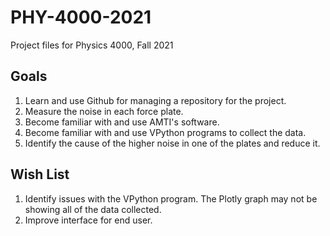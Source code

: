 # PHY-4000-2021

Project files for Physics 4000, Fall 2021

## Goals

1. Learn and use Github for managing a repository for the project.
1. Measure the noise in each force plate. 
1. Become familiar with and use AMTI's software.
1. Become familiar with and use VPython programs to collect the data.
1. Identify the cause of the higher noise in one of the plates and reduce it.

## Wish List

1. Identify issues with the VPython program. The Plotly graph may not be showing all of the data collected.
1. Improve interface for end user.